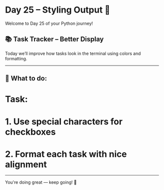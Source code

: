 # Day 25 – Styling Output 🎨

Welcome to Day 25 of your Python journey!

## 📚 Task Tracker – Better Display

Today we’ll improve how tasks look in the terminal using colors and formatting.


---

## 🧠 What to do:

# Task:
# 1. Use special characters for checkboxes
# 2. Format each task with nice alignment


---

You're doing great — keep going! 🚀